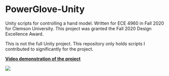 # PowerGlove-Unity
Unity scripts for controlling a hand model. Written for ECE 4960 in Fall 2020 for Clemson University.
This project was granted the Fall 2020 Design Excellence Award.  

This is not the full Unity project. This repository only holds scripts I contributed to significantly for the project.

<b><a href="https://www.youtube.com/watch?v=trq30YsJVss">Video demonstration of the project</a></b>

<a href="https://www.youtube.com/watch?v=trq30YsJVss"><img src="https://img.youtube.com/vi/trq30YsJVss/0.jpg"/></a>

